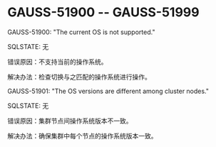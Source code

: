# GAUSS-51900 -- GAUSS-51999<a name="ZH-CN_TOPIC_0302073229"></a>

GAUSS-51900: "The current OS is not supported."

SQLSTATE: 无

错误原因：不支持当前的操作系统。

解决办法：检查切换与之匹配的操作系统进行操作。

GAUSS-51901: "The OS versions are different among cluster nodes."

SQLSTATE: 无

错误原因：集群节点间操作系统版本不一致。

解决办法：确保集群中每个节点的操作系统版本一致。


